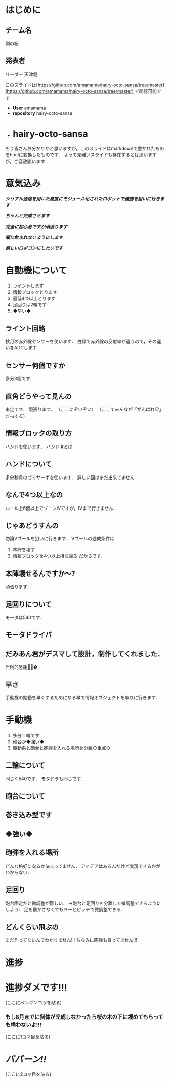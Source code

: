 はじめに
========
## チーム名
<span>例の紐</span>
## 発表者
リーダー 天津健

このスライドは[https://github.com/amamama/hairy-octo-sansa/tree/master](https://github.com/amamama/hairy-octo-sansa/tree/master)
で閲覧可能です
- **User** amamama
- **repository** hairy-octo-sansa
- # hairy-octo-sansa

もう皆さんお分かりかと思いますが，このスライドはmarkdownで書かれたものをhtmlに変換したものです．
よって見難いスライドも存在するとは思いますが，ご容赦願います．

意気込み
====
***シリアル通信を用いた高度にモジュール化されたロボットで優勝を狙いに行きます***

***ちゃんと完成させます***

***完全に初心者ですが頑張ります***

***闇に飲まれないようにします***

***楽しいロボコンにしたいです***

自動機について
==============
1. ライントします
2. 情報ブロックとります
3. 最低4つ以上とります
4. 足回りは2輪です
5. ◆早い◆

## ライント回路
秋月の赤外線センサーを使います．
白緑で赤外線の反射率が違うので，その違いをADCします．

## センサー何個ですか
多分3個です．

## 直角どうやって見んの
未定です．
頑張ります．
（ここにぞいぞい）
（ここでみんなが「がんばれ♡」ﾂｲｰﾖする）

## 情報ブロックの取り方
ハンドを使います．
ハンド #とは

## ハンドについて
多分秋月のゴミサーボを使います．
詳しい図はまだ出来てません

## なんで4つ以上なの
ルール上6個以上でゾーンIVですが，IVまで行きません．

## じゃあどうすんの
勿論Vゴールを狙いに行きます．
Vゴールの達成条件は
1. 本陣を壊す
2. 情報ブロックを4つ以上持ち帰る
だからです．

## 本陣壊せるんですか〜?
頑張ります．

## 足回りについて
モータは540です．

## モータドライバ
だみあん君がデスマして設計，制作してくれました．
---
圧倒的感謝👊👊�

## 早さ
手動機の始動を早くするためになる早で情報オブジェクトを取りに行きます．

手動機
======
1. 多分二輪です
2. 砲台が◆強い◆
3. 駆動系と砲台と砲弾を入れる場所を分離◇重点◇

## 二輪について
同じく540です．
モタドラも同じです．

## 砲台について
巻き込み型です
---
## ◆強い◆

## 砲弾を入れる場所
どんな格好になるか決まってません．
アイデアはあるんだけど実現できるかがわからない．

## 足回り
砲台固定だと微調整が難しい．
->砲台と足回りを分離して微調整できるようにしよう．
足を動かさなくてもヨーとピッチで微調整できる．

## どんくらい飛ぶの
まだ作ってないんでわかりません!!!
ちなみに砲弾も買ってません!!!

進捗
====
# 進捗ダメです!!!
(ここにペンギンコラを貼る)
### もし8月までに斜体が完成しなかったら桜の木の下に埋めてもらっても構わないよ!!!
(ここに1コマ目を貼る)

***ババーン!!***
================
(ここに2コマ目を貼る)
